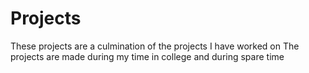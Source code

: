 # Projects
These projects are a culmination of the projects I have worked on
The projects are made during my time in college and during spare time
